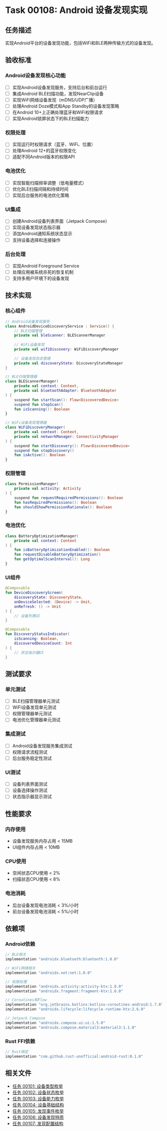 # Task 00108: Android 设备发现实现

## 任务描述
实现Android平台的设备发现功能，包括WiFi和BLE两种传输方式的设备发现。

## 验收标准

### Android设备发现核心功能
- [ ] 实现Android设备发现服务，支持后台和前台运行
- [ ] 集成Android BLE扫描功能，发现NearClip设备
- [ ] 实现WiFi网络设备发现（mDNS/UDP广播）
- [ ] 处理Android Doze模式和App Standby的设备发现策略
- [ ] 在Android 10+上正确处理蓝牙和WiFi权限请求
- [ ] 实现Android锁屏状态下的BLE扫描能力

### 权限处理
- [ ] 实现运行时权限请求（蓝牙、WiFi、位置）
- [ ] 处理Android 12+的蓝牙权限变化
- [ ] 适配不同Android版本的权限API

### 电池优化
- [ ] 实现智能扫描频率调整（低电量模式）
- [ ] 优化BLE扫描间隔和持续时间
- [ ] 实现后台服务的电池优化策略

### UI集成
- [ ] 创建Android设备列表界面（Jetpack Compose）
- [ ] 实现设备发现状态指示器
- [ ] 添加Android通知系统状态显示
- [ ] 支持设备选择和连接操作

### 后台处理
- [ ] 实现Android Foreground Service
- [ ] 处理应用被系统杀死的恢复机制
- [ ] 支持多用户环境下的设备发现

## 技术实现

### 核心组件
```kotlin
// Android设备发现服务
class AndroidDeviceDiscoveryService : Service() {
    // BLE扫描管理
    private val bleScanner: BLEScannerManager
    
    // WiFi设备发现
    private val wifiDiscovery: WiFiDiscoveryManager
    
    // 设备发现状态管理
    private val discoveryState: DiscoveryStateManager
}

// BLE扫描管理器
class BLEScannerManager(
    private val context: Context,
    private val bluetoothAdapter: BluetoothAdapter
) {
    suspend fun startScan(): Flow<DiscoveredDevice>
    suspend fun stopScan()
    fun isScanning(): Boolean
}

// WiFi设备发现管理器
class WiFiDiscoveryManager(
    private val context: Context,
    private val networkManager: ConnectivityManager
) {
    suspend fun startDiscovery(): Flow<DiscoveredDevice>
    suspend fun stopDiscovery()
    fun isActive(): Boolean
}
```

### 权限管理
```kotlin
class PermissionManager(
    private val activity: Activity
) {
    suspend fun requestRequiredPermissions(): Boolean
    fun hasRequiredPermissions(): Boolean
    fun shouldShowPermissionRationale(): Boolean
}
```

### 电池优化
```kotlin
class BatteryOptimizationManager(
    private val context: Context
) {
    fun isBatteryOptimizationEnabled(): Boolean
    fun requestDisableBatteryOptimization()
    fun getOptimalScanInterval(): Long
}
```

### UI组件
```kotlin
@Composable
fun DeviceDiscoveryScreen(
    discoveryState: DiscoveryState,
    onDeviceSelected: (Device) -> Unit,
    onRefresh: () -> Unit
) {
    // 设备列表UI
}

@Composable
fun DiscoveryStatusIndicator(
    isScanning: Boolean,
    discoveredDeviceCount: Int
) {
    // 状态指示器UI
}
```

## 测试要求

### 单元测试
- [ ] BLE扫描管理器单元测试
- [ ] WiFi设备发现单元测试
- [ ] 权限管理器单元测试
- [ ] 电池优化管理器单元测试

### 集成测试
- [ ] Android设备发现服务集成测试
- [ ] 权限请求流程测试
- [ ] 后台服务稳定性测试

### UI测试
- [ ] 设备列表界面测试
- [ ] 设备选择操作测试
- [ ] 状态指示器显示测试

## 性能要求

### 内存使用
- 设备发现服务内存占用 < 15MB
- UI组件内存占用 < 10MB

### CPU使用
- 空闲状态CPU使用 < 2%
- 扫描状态CPU使用 < 8%

### 电池消耗
- 后台设备发现电池消耗 < 3%/小时
- 前台设备发现电池消耗 < 5%/小时

## 依赖项

### Android依赖
```gradle
// BLE相关
implementation "androidx.bluetooth:bluetooth:1.0.0"

// WiFi网络相关
implementation "androidx.net:net:1.0.0"

// 权限处理
implementation "androidx.activity:activity-ktx:1.8.0"
implementation "androidx.fragment:fragment-ktx:1.6.0"

// Coroutines和Flow
implementation "org.jetbrains.kotlinx:kotlinx-coroutines-android:1.7.0"
implementation "androidx.lifecycle:lifecycle-runtime-ktx:2.6.0"

// Jetpack Compose
implementation "androidx.compose.ui:ui:1.5.0"
implementation "androidx.compose.material3:material3:1.1.0"
```

### Rust FFI依赖
```gradle
// Rust绑定
implementation "com.github.rust-unofficial:android-rust:0.1.0"
```

## 相关文件

- [任务 00101: 设备类型枚举](../tasks/00101-device-type-enum.md)
- [任务 00102: 设备状态枚举](../tasks/00102-device-status-enum.md)
- [任务 00103: 设备能力枚举](../tasks/00103-device-capability-enum.md)
- [任务 00104: 设备基础结构](../tasks/00104-device-basic-structure.md)
- [任务 00105: 发现事件枚举](../tasks/00105-discovery-event-enum.md)
- [任务 00106: 设备发现特质](../tasks/00106-device-discovery-trait.md)
- [任务 00107: 发现配置结构](../tasks/00107-discovery-config-structure.md)